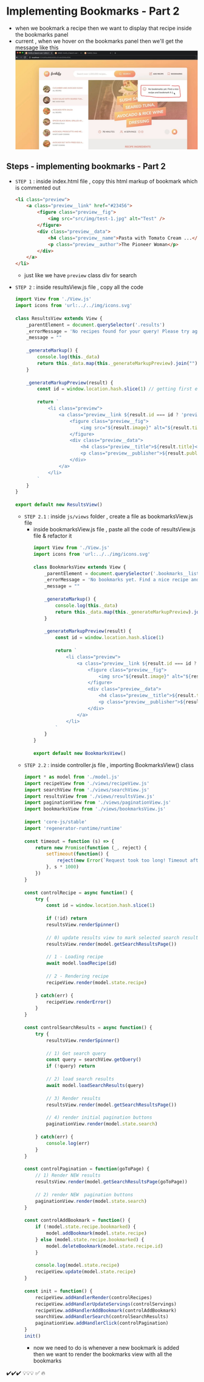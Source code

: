 # Implementing Bookmarks - Part 2

- when we bookmark a recipe then we want to display that recipe inside the bookmarks panel
- current , when we hover on the bookmarks panel then we'll get the message like this
    ![message is coming when bookmarks panel is empty](../notes-pics/18-module/20-lecture/lecture-20-0.jpg)

## Steps - implementing bookmarks - Part 2

- `STEP 1` : inside index.html file , copy this html markup of bookmark which is commented out
    ```html
    <li class="preview">
        <a class="preview__link" href="#23456">
            <figure class="preview__fig">
                <img src="src/img/test-1.jpg" alt="Test" />
            </figure>
            <div class="preview__data">
                <h4 class="preview__name">Pasta with Tomato Cream ...</h4>
                <p class="preview__author">The Pioneer Woman</p>
            </div>
        </a>
    </li>
    ```
    - just like we have `preview` class div for search

- `STEP 2` : inside resultsView.js file , copy all the code
    ```js
    import View from './View.js'
    import icons from 'url:../../img/icons.svg' 

    class ResultsView extends View {
        _parentElement = document.querySelector('.results')
        _errorMessage = 'No recipes found for your query! Please try again :-D'
        _message = ""

        _generateMarkup() {
            console.log(this._data)
            return this._data.map(this._generateMarkupPreview).join("")
        }

        _generateMarkupPreview(result) {
            const id = window.location.hash.slice(1) // getting first element

            return ` 
                <li class="preview">
                    <a class="preview__link ${result.id === id ? 'preview__link--active' : ''}" href="#${result.id}">
                        <figure class="preview__fig">
                            <img src="${result.image}" alt="${result.title}" />
                        </figure>
                        <div class="preview__data">
                            <h4 class="preview__title">${result.title}</h4>
                            <p class="preview__publisher">${result.publisher}</p>
                        </div>
                    </a>
                </li>
            `
        }
    }

    export default new ResultsView() 
    ```
    - `STEP 2.1` : inside `js/views` folder , create a file as bookmarksView.js file
        - inside bookmarksView.js file , paste all the code of resultsView.js file & refactor it
            ```js
            import View from './View.js'
            import icons from 'url:../../img/icons.svg' 

            class BookmarksView extends View {
                _parentElement = document.querySelector('.bookmarks__list')
                _errorMessage = 'No bookmarks yet. Find a nice recipe and bookmark it :-D'
                _message = ""

                _generateMarkup() {
                    console.log(this._data)
                    return this._data.map(this._generateMarkupPreview).join("")
                }

                _generateMarkupPreview(result) {
                    const id = window.location.hash.slice(1) 

                    return ` 
                        <li class="preview">
                            <a class="preview__link ${result.id === id ? 'preview__link--active' : ''}" href="#${result.id}">
                                <figure class="preview__fig">
                                    <img src="${result.image}" alt="${result.title}" />
                                </figure>
                                <div class="preview__data">
                                    <h4 class="preview__title">${result.title}</h4>
                                    <p class="preview__publisher">${result.publisher}</p>
                                </div>
                            </a>
                        </li>
                    `
                }
            }

            export default new BookmarksView() 
            ```
    - `STEP 2.2` : inside controller.js file , importing BookmarksView() class
        ```js
        import * as model from './model.js' 
        import recipeView from './views/recipeView.js'
        import searchView from './views/searchView.js'
        import resultsView from './views/resultsView.js'
        import paginationView from './views/paginationView.js'
        import bookmarksView from './views/bookmarksView.js'

        import 'core-js/stable' 
        import 'regenerator-runtime/runtime' 

        const timeout = function (s) => {
            return new Promise(function (_, reject) {
                setTimeout(function() {
                    reject(new Error(`Request took too long! Timeout after ${s} second`))
                }, s * 1000)
            })
        }

        const controlRecipe = async function() {
            try {
                const id = window.location.hash.slice(1)

                if (!id) return 
                resultsView.renderSpinner()

                // 0) update results view to mark selected search result
                resultsView.render(model.getSearchResultsPage()) 

                // 1 - Loading recipe
                await model.loadRecipe(id) 

                // 2 - Rendering recipe
                recipeView.render(model.state.recipe)

            } catch(err) {
                recipeView.renderError() 
            }
        }

        const controlSearchResults = async function() {
            try {
                resultsView.renderSpinner()

                // 1) Get search query
                const query = searchView.getQuery()
                if (!query) return

                // 2) load search results
                await model.loadSearchResults(query) 

                // 3) Render results
                resultsView.render(model.getSearchResultsPage()) 

                // 4) render initial pagination buttons
                paginationView.render(model.state.search) 

            } catch(err) {
                console.log(err)
            }
        }

        const controlPagination = function(goToPage) { 
            // 1) Render NEW results
            resultsView.render(model.getSearchResultsPage(goToPage)) 

            // 2) render NEW  pagination buttons
            paginationView.render(model.state.search) 
        }

        const controlAddBookmark = function() {
            if (!model.state.recipe.bookmarked) {
                model.addBookmark(model.state.recipe)
            } else (model.state.recipe.bookmarked) {
                model.deleteBookmark(model.state.recipe.id)
            }

            console.log(model.state.recipe)
            recipeView.update(model.state.recipe)
        }

        const init = function() {
            recipeView.addHandlerRender(controlRecipes)
            recipeView.addHandlerUpdateServings(controlServings)
            recipeView.addHandlerAddBookmark(controlAddBookmark)
            searchView.addHandlerSearch(controlSearchResults)
            paginationView.addHandlerClick(controlPagination)
        }
        init()
        ```
        - now we need to do is whenever a new bookmark is added <br>
            then we want to render the bookmarks view with all the bookmarks



✔️✔️✔️
💡💡💡
✅
🔥


